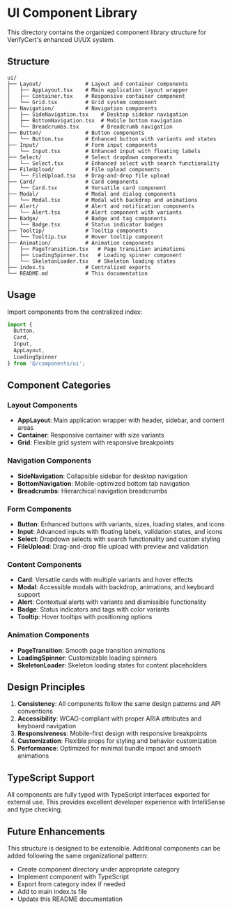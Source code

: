 # UI Component Library

This directory contains the organized component library structure for VerifyCert's enhanced UI/UX system.

## Structure

```
ui/
├── Layout/              # Layout and container components
│   ├── AppLayout.tsx    # Main application layout wrapper
│   ├── Container.tsx    # Responsive container component
│   └── Grid.tsx         # Grid system component
├── Navigation/          # Navigation components
│   ├── SideNavigation.tsx    # Desktop sidebar navigation
│   ├── BottomNavigation.tsx  # Mobile bottom navigation
│   └── Breadcrumbs.tsx       # Breadcrumb navigation
├── Button/              # Button components
│   └── Button.tsx       # Enhanced button with variants and states
├── Input/               # Form input components
│   └── Input.tsx        # Enhanced input with floating labels
├── Select/              # Select dropdown components
│   └── Select.tsx       # Enhanced select with search functionality
├── FileUpload/          # File upload components
│   └── FileUpload.tsx   # Drag-and-drop file upload
├── Card/                # Card components
│   └── Card.tsx         # Versatile card component
├── Modal/               # Modal and dialog components
│   └── Modal.tsx        # Modal with backdrop and animations
├── Alert/               # Alert and notification components
│   └── Alert.tsx        # Alert component with variants
├── Badge/               # Badge and tag components
│   └── Badge.tsx        # Status indicator badges
├── Tooltip/             # Tooltip components
│   └── Tooltip.tsx      # Hover tooltip component
├── Animation/           # Animation components
│   ├── PageTransition.tsx   # Page transition animations
│   ├── LoadingSpinner.tsx   # Loading spinner component
│   └── SkeletonLoader.tsx   # Skeleton loading states
├── index.ts             # Centralized exports
└── README.md            # This documentation
```

## Usage

Import components from the centralized index:

```typescript
import { 
  Button, 
  Card, 
  Input, 
  AppLayout,
  LoadingSpinner 
} from '@/components/ui';
```

## Component Categories

### Layout Components
- **AppLayout**: Main application wrapper with header, sidebar, and content areas
- **Container**: Responsive container with size variants
- **Grid**: Flexible grid system with responsive breakpoints

### Navigation Components
- **SideNavigation**: Collapsible sidebar for desktop navigation
- **BottomNavigation**: Mobile-optimized bottom tab navigation
- **Breadcrumbs**: Hierarchical navigation breadcrumbs

### Form Components
- **Button**: Enhanced buttons with variants, sizes, loading states, and icons
- **Input**: Advanced inputs with floating labels, validation states, and icons
- **Select**: Dropdown selects with search functionality and custom styling
- **FileUpload**: Drag-and-drop file upload with preview and validation

### Content Components
- **Card**: Versatile cards with multiple variants and hover effects
- **Modal**: Accessible modals with backdrop, animations, and keyboard support
- **Alert**: Contextual alerts with variants and dismissible functionality
- **Badge**: Status indicators and tags with color variants
- **Tooltip**: Hover tooltips with positioning options

### Animation Components
- **PageTransition**: Smooth page transition animations
- **LoadingSpinner**: Customizable loading spinners
- **SkeletonLoader**: Skeleton loading states for content placeholders

## Design Principles

1. **Consistency**: All components follow the same design patterns and API conventions
2. **Accessibility**: WCAG-compliant with proper ARIA attributes and keyboard navigation
3. **Responsiveness**: Mobile-first design with responsive breakpoints
4. **Customization**: Flexible props for styling and behavior customization
5. **Performance**: Optimized for minimal bundle impact and smooth animations

## TypeScript Support

All components are fully typed with TypeScript interfaces exported for external use. This provides excellent developer experience with IntelliSense and type checking.

## Future Enhancements

This structure is designed to be extensible. Additional components can be added following the same organizational pattern:

- Create component directory under appropriate category
- Implement component with TypeScript
- Export from category index if needed
- Add to main index.ts file
- Update this README documentation
